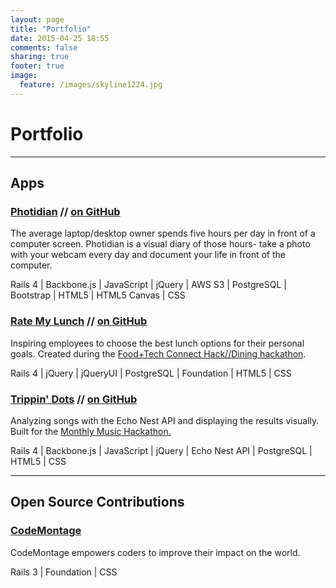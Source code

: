 ```yaml
---
layout: page
title: "Portfolio"
date: 2015-04-25 18:55
comments: false
sharing: true
footer: true
image:
  feature: /images/skyline1224.jpg
---
```

# Portfolio

---

## Apps

### <a href="http://photidian.herokuapp.com/" target="_blank">Photidian</a> // <a href="https://github.com/alexshook/photidian" target="_blank">on GitHub</a>

The average laptop/desktop owner spends five hours per day in front of a computer screen. Photidian is a visual diary of those hours- take a photo with your webcam every day and document your life in front of the computer.

Rails 4 | Backbone.js | JavaScript | jQuery | AWS S3 | PostgreSQL | Bootstrap | HTML5 | HTML5 Canvas | CSS

### <a href="http://ratemylunch.herokuapp.com/" target="_blank">Rate My Lunch</a> // <a href="https://github.com/alexshook/ratemylunch">on GitHub</a>
Inspiring employees to choose the best lunch options for their personal goals. Created during the <a href="https://www.hackerleague.org/hackathons/hack-slash-slash-dining-nyc">Food+Tech Connect Hack//Dining hackathon</a>.

Rails 4 | jQuery | jQueryUI | PostgreSQL | Foundation | HTML5 | CSS

### <a href="http://trippindots.herokuapp.com/" target="_blank">Trippin' Dots</a> // <a href="https://github.com/alexshook/trippindots" target="_blank">on GitHub</a>

Analyzing songs with the Echo Nest API and displaying the results visually. Built for the <a href="http://monthlymusichackathon.org/">Monthly Music Hackathon.</a>

Rails 4 | Backbone.js | JavaScript | jQuery | Echo Nest API | PostgreSQL | HTML5 | CSS

---

## Open Source Contributions

### <a href="https://github.com/CodeMontageHQ/codemontage/commit/f3bd04c6db82cb297320ba44fab703e375b9d1e4" target="_blank">CodeMontage</a>
CodeMontage empowers coders to improve their impact on the world.

Rails 3 | Foundation | CSS
